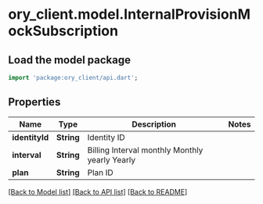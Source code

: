 # ory_client.model.InternalProvisionMockSubscription

## Load the model package
```dart
import 'package:ory_client/api.dart';
```

## Properties
Name | Type | Description | Notes
------------ | ------------- | ------------- | -------------
**identityId** | **String** | Identity ID | 
**interval** | **String** | Billing Interval monthly Monthly yearly Yearly | 
**plan** | **String** | Plan ID | 

[[Back to Model list]](../README.md#documentation-for-models) [[Back to API list]](../README.md#documentation-for-api-endpoints) [[Back to README]](../README.md)



